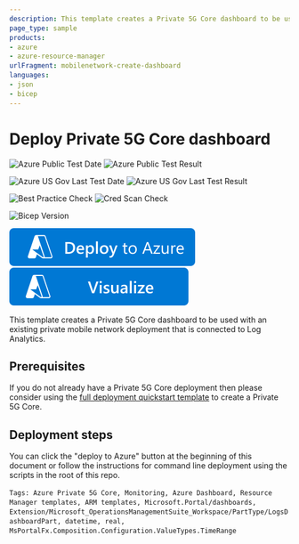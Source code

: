 ```yaml
---
description: This template creates a Private 5G Core dashboard to be used with an existing private mobile network deployment that is connected to Log Analytics.
page_type: sample
products:
- azure
- azure-resource-manager
urlFragment: mobilenetwork-create-dashboard
languages:
- json
- bicep
---
```

# Deploy Private 5G Core dashboard

![Azure Public Test Date](https://azurequickstartsservice.blob.core.windows.net/badges/quickstarts/microsoft.mobilenetwork/mobilenetwork-create-dashboard/PublicLastTestDate.svg)
![Azure Public Test Result](https://azurequickstartsservice.blob.core.windows.net/badges/quickstarts/microsoft.mobilenetwork/mobilenetwork-create-dashboard/PublicDeployment.svg)

![Azure US Gov Last Test Date](https://azurequickstartsservice.blob.core.windows.net/badges/quickstarts/microsoft.mobilenetwork/mobilenetwork-create-dashboard/FairfaxLastTestDate.svg)
![Azure US Gov Last Test Result](https://azurequickstartsservice.blob.core.windows.net/badges/quickstarts/microsoft.mobilenetwork/mobilenetwork-create-dashboard/FairfaxDeployment.svg)

![Best Practice Check](https://azurequickstartsservice.blob.core.windows.net/badges/quickstarts/microsoft.mobilenetwork/mobilenetwork-create-dashboard/BestPracticeResult.svg)
![Cred Scan Check](https://azurequickstartsservice.blob.core.windows.net/badges/quickstarts/microsoft.mobilenetwork/mobilenetwork-create-dashboard/CredScanResult.svg)

![Bicep Version](https://azurequickstartsservice.blob.core.windows.net/badges/quickstarts/microsoft.mobilenetwork/mobilenetwork-create-dashboard/BicepVersion.svg)

[![Deploy To Azure](https://raw.githubusercontent.com/Azure/azure-quickstart-templates/master/1-CONTRIBUTION-GUIDE/images/deploytoazure.svg?sanitize=true)](https://portal.azure.com/#create/Microsoft.Template/uri/https%3A%2F%2Fraw.githubusercontent.com%2FAzure%2Fazure-quickstart-templates%2Fmaster%2Fquickstarts%2Fmicrosoft.mobilenetwork%2Fmobilenetwork-create-dashboard%2Fazuredeploy.json)
[![Visualize](https://raw.githubusercontent.com/Azure/azure-quickstart-templates/master/1-CONTRIBUTION-GUIDE/images/visualizebutton.svg?sanitize=true)](http://armviz.io/#/?load=https%3A%2F%2Fraw.githubusercontent.com%2FAzure%2Fazure-quickstart-templates%2Fmaster%2Fquickstarts%2Fmicrosoft.mobilenetwork%2Fmobilenetwork-create-dashboard%2Fazuredeploy.json)

This template creates a Private 5G Core dashboard to be used with an existing private mobile network deployment that is connected to Log Analytics.

## Prerequisites

If you do not already have a Private 5G Core deployment then please consider using the [full deployment quickstart template](https://raw.githubusercontent.com/Azure/azure-quickstart-templates/master/quickstarts/microsoft.mobilenetwork/mobilenetwork-create-full-5gc-deployment) to create a Private 5G Core.

## Deployment steps

You can click the "deploy to Azure" button at the beginning of this document or follow the instructions for command line deployment using the scripts in the root of this repo.

`Tags: Azure Private 5G Core, Monitoring, Azure Dashboard, Resource Manager templates, ARM templates, Microsoft.Portal/dashboards, Extension/Microsoft_OperationsManagementSuite_Workspace/PartType/LogsDashboardPart, datetime, real, MsPortalFx.Composition.Configuration.ValueTypes.TimeRange`